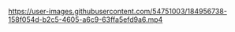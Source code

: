 https://user-images.githubusercontent.com/54751003/184956738-158f054d-b2c5-4605-a6c9-63ffa5efd9a6.mp4